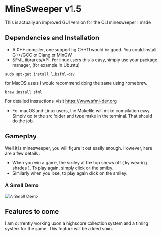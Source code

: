 # MineSweeper v1.5
This is actually an improved GUI version for the CLI minesweeper I made

## Dependencies and Installation
* A C++ compiler, one supporting C++11 would be good. You could install G++/GCC or Clang or MinGW
* SFML libraries/API. For linux users this is easy, simply use your package manager, (for example in Ubuntu)
```shell
sudo apt-get install libsfml-dev
```
for MacOS users I would recommend doing the same using homebrew. 
```shell
brew install sfml
```
For detailed instructions, visit https://www.sfml-dev.org
* For macOS and Linux users, the Makefile will make compilation easy. Simply go to the src folder and type make in the terminal. That should do the job.
## Gameplay
Well it is minesweeper, you will figure it out easily enough. However, here are a few details :
* When you win a game, the smiley at the top shows off ( by wearing shades ). To play again, simply click on the smiley.
* Similarly when you lose, to play again click on the smiley.

### A Small Demo
![A Small Demo]()

## Features to come
I am currently working upon a highscore collection system and a timing system for the game. This feature will be added soon.
